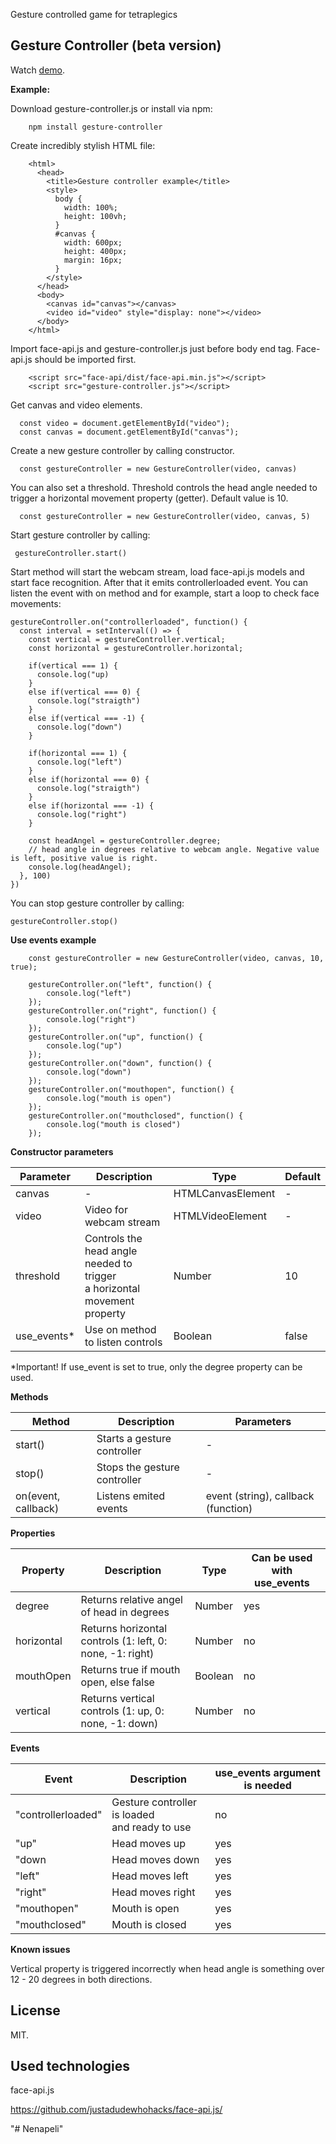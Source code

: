 Gesture controlled game for tetraplegics

## Gesture Controller (beta version)

Watch [demo](nenapeli-b7576.web.app).

<b>Example:</b>

Download gesture-controller.js or install via npm:

        npm install gesture-controller
        
Create incredibly stylish HTML file:
        
        <html>
          <head>
            <title>Gesture controller example</title>
            <style>
              body {
                width: 100%;
                height: 100vh;
              }
              #canvas {
                width: 600px;
                height: 400px;
                margin: 16px;
              }
            </style>
          </head>
          <body>
            <canvas id="canvas"></canvas>
            <video id="video" style="display: none"></video>
          </body>
        </html>

Import face-api.js and gesture-controller.js just before body end tag. Face-api.js should be imported first.

        <script src="face-api/dist/face-api.min.js"></script>
        <script src="gesture-controller.js"></script>

Get canvas and video elements.

      const video = document.getElementById("video");
      const canvas = document.getElementById("canvas");
   

Create a new gesture controller by calling constructor.
  
      const gestureController = new GestureController(video, canvas)
     
      
You can also set a threshold. Threshold controls the head angle needed to trigger a horizontal movement property (getter). Default value is 10.

      const gestureController = new GestureController(video, canvas, 5)
    
    
Start gesture controller by calling:

     gestureController.start()
 
 
Start method will start the webcam stream, load face-api.js models and start face recognition. After that it emits controllerloaded event. You can listen the event with on method and for example, start a loop to check face movements:

    gestureController.on("controllerloaded", function() {
      const interval = setInterval(() => {
        const vertical = gestureController.vertical;
        const horizontal = gestureController.horizontal;
        
        if(vertical === 1) {
          console.log("up)
        }
        else if(vertical === 0) {
          console.log("straigth")
        }
        else if(vertical === -1) {
          console.log("down")
        }
        
        if(horizontal === 1) {
          console.log("left")
        }
        else if(horizontal === 0) {
          console.log("straigth")
        }
        else if(horizontal === -1) {
          console.log("right")
        }
        
        const headAngel = gestureController.degree;
        // head angle in degrees relative to webcam angle. Negative value is left, positive value is right.
        console.log(headAngel); 
      }, 100)
    })
    
You can stop gesture controller by calling:

    
    gestureController.stop()
    
<b>Use events example</b>

        const gestureController = new GestureController(video, canvas, 10, true);

        gestureController.on("left", function() {
            console.log("left")
        });
        gestureController.on("right", function() {
            console.log("right")
        });
        gestureController.on("up", function() {
            console.log("up")
        });
        gestureController.on("down", function() {
            console.log("down")
        });
        gestureController.on("mouthopen", function() {
            console.log("mouth is open")
        });
        gestureController.on("mouthclosed", function() {
            console.log("mouth is closed")
        });

<b>Constructor parameters</b>

|Parameter|Description|Type|Default|
|---------|-----------|----|-------|
|canvas| - | HTMLCanvasElement| - |
|video|Video for webcam stream|HTMLVideoElement| - |
|threshold|Controls the head angle needed to trigger <br> a horizontal movement property|Number|10|
|use_events*|Use on method to listen controls|Boolean|false|

*Important! If use_event is set to true, only the degree property can be used.

<b>Methods</b>

|Method|Description|Parameters|
|------|-----------|----------|
|start()|Starts a gesture controller| - |
|stop()|Stops the gesture controller| - |
|on(event, callback)| Listens emited events|event (string), callback (function)|

<b>Properties</b>

|Property|Description|Type|Can be used with use_events|
|--------|-----------|----|---------------------------|
|degree|Returns relative angel of head in degrees|Number|yes|
|horizontal|Returns horizontal controls (1: left, 0: none, -1: right)|Number|no|
|mouthOpen|Returns true if mouth open, else false|Boolean|no|
|vertical|Returns vertical controls (1: up, 0: none, -1: down)|Number|no|

<b>Events</b>

|Event|Description|use_events argument is needed|
|-----|----------|--------------------------|
|"controllerloaded"|Gesture controller is loaded <br> and ready to use|no|
|"up"|Head moves up|yes|
|"down|Head moves down|yes|
|"left"|Head moves left|yes|
|"right"|Head moves right|yes|
|"mouthopen"|Mouth is open|yes|
|"mouthclosed"|Mouth is closed|yes|

<b>Known issues</b>

Vertical property is triggered incorrectly when head angle is something over 12 - 20 degrees in both directions.

## License

MIT.

## Used technologies

 face-api.js

https://github.com/justadudewhohacks/face-api.js/

"# Nenapeli" 
